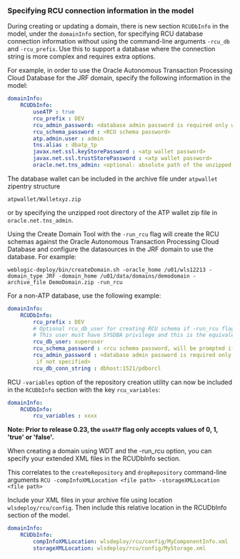 ### Specifying RCU connection information in the model

During creating or updating a domain, there is new section `RCUDbInfo` in the model, under the `domainInfo` section, for specifying RCU database connection information without using the command-line arguments `-rcu_db` and `-rcu_prefix`. Use this to support a database where the connection string is more complex and requires extra options.

For example, in order to use the Oracle Autonomous Transaction Processing Cloud Database for the JRF domain, specify the following information in the model:

```yaml
domainInfo:
    RCUDbInfo:
        useATP : true
        rcu_prefix : DEV
        rcu_admin_password: <database admin password is required only when you specify -run_rcu flag>
        rcu_schema_password : <RCU schema password>
        atp.admin.user : admin
        tns.alias : dbatp_tp
        javax.net.ssl.keyStorePassword : <atp wallet password>
        javax.net.ssl.trustStorePassword : <atp wallet password>
        oracle.net.tns_admin: <optional: absolute path of the unzipped wallet root directory (outside of the archive), if the wallet.zip is not included in the archive>
```           
The database wallet can be included in the archive file under `atpwallet` zipentry structure

`atpwallet/Walletxyz.zip`

or by specifying the unzipped root directory of the ATP wallet zip file in `oracle.net.tns_admin`.

Using the Create Domain Tool with the `-run_rcu` flag will create the RCU schemas against the Oracle Autonomous Transaction Processing Cloud Database and configure the datasources in the JRF domain to use the database.  For example:

    weblogic-deploy/bin/createDomain.sh -oracle_home /u01/wls12213 -domain_type JRF -domain_home /u01/data/domains/demodomain -archive_file DemoDomain.zip -run_rcu

For a non-ATP database, use the following example:

```yaml
domainInfo:
    RCUDbInfo:
        rcu_prefix : DEV
        # Optional rcu_db_user for creating RCU schema if -run_rcu flag is specified. Default user is SYS if not specified.
        # This user must have SYSDBA privilege and this is the equivalent of -dbUser in the RCU utility.
        rcu_db_user: superuser
        rcu_schema_password : <rcu schema password, will be prompted if not specified>
        rcu_admin_password : <database admin password is required only when you specify -run_rcu flag, will be prompted
         if not specified>
        rcu_db_conn_string : dbhost:1521/pdborcl
```        
RCU `-variables` option of the repository creation utility can now be included in the `RCUDbInfo` section with the key `rcu_variables`:

```yaml
domainInfo:
    RCUDbInfo:
        rcu_variables : xxxx
```    

**Note: Prior to release 0.23, the `useATP` flag only accepts values of 0, 1, 'true' or 'false'.**

When creating a domain using WDT and the -run_rcu option, you can specify your extended XML files in the RCUDbInfo section.

This correlates to the `createRepository` and `dropRepository` command-line arguments `RCU -compInfoXMLLocation <file path> -storageXMLLocation <file path>`

Include your XML files in your archive file using location `wlsdeploy/rcu/config`. Then include this relative location in the RCUDbInfo section of the model.

```yaml
domainInfo:
    RCUDbInfo:
        compInfoXMLLocation: wlsdeploy/rcu/config/MyComponentInfo.xml
        storageXMLLocation: wlsdeploy/rcu/config/MyStorage.xml
```
